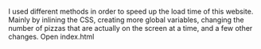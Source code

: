 I used different methods in order to speed up the load time of this website.
Mainly by inlining the CSS, creating more global variables, changing the number of pizzas that are actually on the screen at a time, and a few other changes.
Open index.html
